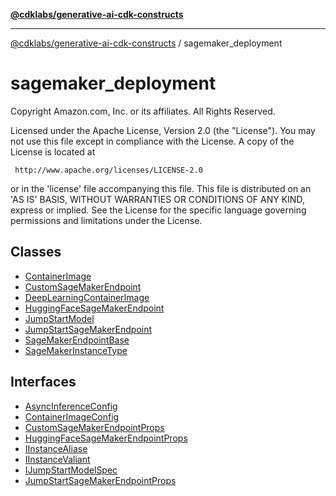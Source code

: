 [**@cdklabs/generative-ai-cdk-constructs**](../../../README.md)

***

[@cdklabs/generative-ai-cdk-constructs](../../../README.md) / sagemaker\_deployment

# sagemaker\_deployment

Copyright Amazon.com, Inc. or its affiliates. All Rights Reserved.

 Licensed under the Apache License, Version 2.0 (the "License"). You may not use this file except in compliance
 with the License. A copy of the License is located at

     http://www.apache.org/licenses/LICENSE-2.0

 or in the 'license' file accompanying this file. This file is distributed on an 'AS IS' BASIS, WITHOUT WARRANTIES
 OR CONDITIONS OF ANY KIND, express or implied. See the License for the specific language governing permissions
 and limitations under the License.

## Classes

- [ContainerImage](classes/ContainerImage.md)
- [CustomSageMakerEndpoint](classes/CustomSageMakerEndpoint.md)
- [DeepLearningContainerImage](classes/DeepLearningContainerImage.md)
- [HuggingFaceSageMakerEndpoint](classes/HuggingFaceSageMakerEndpoint.md)
- [JumpStartModel](classes/JumpStartModel.md)
- [JumpStartSageMakerEndpoint](classes/JumpStartSageMakerEndpoint.md)
- [SageMakerEndpointBase](classes/SageMakerEndpointBase.md)
- [SageMakerInstanceType](classes/SageMakerInstanceType.md)

## Interfaces

- [AsyncInferenceConfig](interfaces/AsyncInferenceConfig.md)
- [ContainerImageConfig](interfaces/ContainerImageConfig.md)
- [CustomSageMakerEndpointProps](interfaces/CustomSageMakerEndpointProps.md)
- [HuggingFaceSageMakerEndpointProps](interfaces/HuggingFaceSageMakerEndpointProps.md)
- [IInstanceAliase](interfaces/IInstanceAliase.md)
- [IInstanceValiant](interfaces/IInstanceValiant.md)
- [IJumpStartModelSpec](interfaces/IJumpStartModelSpec.md)
- [JumpStartSageMakerEndpointProps](interfaces/JumpStartSageMakerEndpointProps.md)
